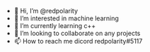 - 👋 Hi, I’m @redpolarity
- 👀 I’m interested in machine learning
- 🌱 I’m currently learning c++
- 💞️ I’m looking to collaborate on any projects
- 📫 How to reach me dicord redpolarity#5117

<!---
redpolarity/redpolarity is a ✨ special ✨ repository because its `README.md` (this file) appears on your GitHub profile.
You can click the Preview link to take a look at your changes.
--->
